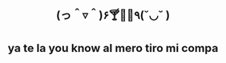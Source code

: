 <h1 align="center" style="font-size: 22px"> (っ＾▿＾)۶🍸🌟🍺٩(˘◡˘ )   </h1>
<h1 align="center" style="font-size: 22px"> ya te la you know al mero tiro mi compa </h1>

